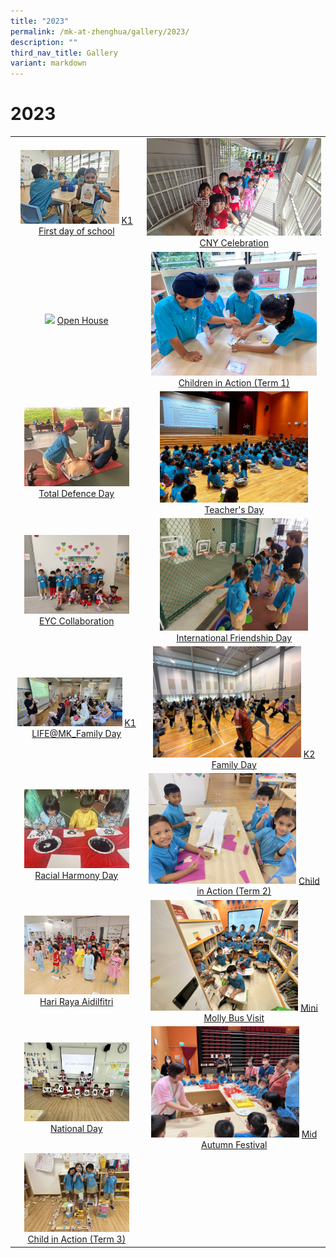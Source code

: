 ```yaml
---
title: "2023"
permalink: /mk-at-zhenghua/gallery/2023/
description: ""
third_nav_title: Gallery
variant: markdown
---
```

# 2023

|                 |                                     |
|:-------------:|:----------------:|
|<img style="width:80%" src="/images/Children%20in%20Action.jpeg"> <a href="https://photos.app.goo.gl/PyKMPJCmrF9AcY4q8" target="_blank"> K1 First day of school</a> | <img style="width:100%;margin-right:190px;" src="/images/20230120_105708.jpeg"> <a href="https://photos.app.goo.gl/rnBk7s4tf6dJwfVY6" target="_blank"> CNY Celebration</a> 
|<img style="width:86%" src="/images/MK-Open%20House.jpg"> <a href="https://photos.app.goo.gl/Led4RMDx9iV1CsLz9" target="_blank"> Open House</a> | <img style="width:95%" src="/images/children%20in%20action%20term%201.jpeg"> <a href="https://photos.app.goo.gl/isaJiqYZo3LzR4WPA" target="_blank"> Children in Action (Term 1)</a> 
|<img style="width:85%" src="/images/total%20defence%20day.JPG"> <a href="https://photos.app.goo.gl/LcUkQk4VymNPwNDA7" target="_blank"> Total Defence Day</a>|<img style="width:85%" src="/images/MK%20Photos/teachers__day_2023.jpeg"> <a href="https://photos.app.goo.gl/gea86tZ71pH2HZVg6" target="_blank"> Teacher's Day</a>
|<img style="width:85%" src="/images/MK%20Photos/eyc-mk.jpg"> <a href="https://photos.app.goo.gl/KSMLzsiicTs4KFAYA" target="_blank"> EYC Collaboration</a>|<img style="width:85%" src="/images/MK%20Photos/ifd-mk.jpg"> <a href="https://photos.app.goo.gl/robKsCiYPSMRex8f9" target="_blank"> International Friendship Day</a>
|<img style="width:85%" src="/images/MK%20Photos/k1-life.jpg"> <a href="https://photos.app.goo.gl/vkfXMtTdjsLJ4Djc8" target="_blank"> K1 LIFE@MK_Family Day</a>|<img style="width:85%" src="/images/MK%20Photos/k2-family-day.jpeg"> <a href="https://photos.app.goo.gl/e3hcEBtcTxYPRBu88" target="_blank"> K2 Family Day</a>
|<img style="width:85%" src="/images/MK%20Photos/RHD__6_.JPG"> <a href="https://photos.app.goo.gl/MWb4ZppmQKvZj6L57" target="_blank"> Racial Harmony Day</a>|<img style="width:85%" src="/images/MK%20Photos/CIA_Term_2__6_.JPG"> <a href="https://photos.app.goo.gl/swTbRsK51LpU2h1A8" target="_blank"> Child in Action (Term 2)</a>
|<img style="width:85%" src="/images/MK%20Photos/hari_raya_2023.jpg"> <a href="https://photos.app.goo.gl/Es2tJrdKgpke5sF3A" target="_blank"> Hari Raya Aidilfitri</a>|<img style="width:85%" src="/images/MK%20Photos/Mini_Molly_Bus_Visit__4_.JPG"> <a href="https://photos.app.goo.gl/rrjZ89MDVv5269XM8" target="_blank"> Mini Molly Bus Visit</a>
|<img style="width:85%" src="/images/MK%20Photos/ND__4_.JPG"> <a href="https://photos.app.goo.gl/Es2tJrdKgpke5sF3A" target="_blank"> National Day</a>|<img style="width:85%" src="/images/MK%20Photos/IMG_0249.JPG"> <a href="https://photos.app.goo.gl/FgiigNd8VjFKeY7W9" target="_blank"> Mid Autumn Festival</a>
|<img style="width:85%" src="/images/MK%20Photos/CIA_T3__8_.JPG"> <a href="https://photos.app.goo.gl/GRwQxCS2e4VBUBv46" target="_blank"> Child in Action (Term 3)</a>